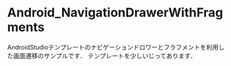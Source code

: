 # Android_NavigationDrawerWithFragments
AndroidStudioテンプレートのナビゲーションドロワーとフラフメントを利用した画面遷移のサンプルです．
テンプレートを少しいじってあります．
